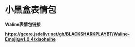 # 小黑盒表情包

**Waline表情包链接**

**https://gcore.jsdelivr.net/gh/BLACKSHARKPLAYBT/Waline-Emoji@v1.0.4/xiaoheihe**
